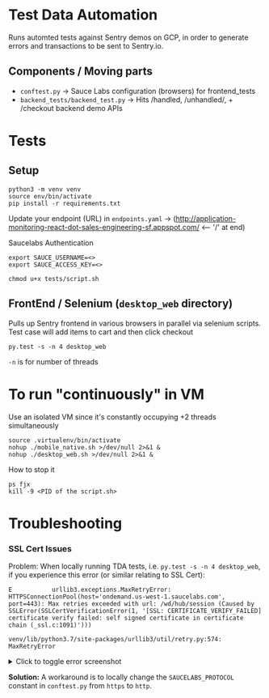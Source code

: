 # Test Data Automation
Runs automted tests against Sentry demos on GCP, in order to generate errors and transactions to be sent to Sentry.io.

## Components / Moving parts
- `conftest.py` -> Sauce Labs configuration (browsers) for frontend_tests
- `backend_tests/backend_test.py` -> Hits /handled, /unhandled/, + /checkout backend demo APIs

# Tests

## Setup
```
python3 -m venv venv
source env/bin/activate
pip install -r requirements.txt
```

Update your endpoint (URL) in `endpoints.yaml` -> (http://application-monitoring-react-dot-sales-engineering-sf.appspot.com/ <-- '/' at end)

Saucelabs Authentication
```
export SAUCE_USERNAME=<>
export SAUCE_ACCESS_KEY=<>
```

```
chmod u+x tests/script.sh
```

## FrontEnd / Selenium (`desktop_web` directory)
Pulls up Sentry frontend in various browsers in parallel via selenium scripts.
Test case will add items to cart and then click checkout

```
py.test -s -n 4 desktop_web
```

`-n` is for number of threads

# To run "continuously" in VM
Use an isolated VM since it's constantly occupying +2 threads simultaneously
```
source .virtualenv/bin/activate
nohup ./mobile_native.sh >/dev/null 2>&1 &
nohup ./desktop_web.sh >/dev/null 2>&1 &
```

How to stop it
```
ps fjx
kill -9 <PID of the script.sh>
```
# Troubleshooting

### SSL Cert Issues

Problem: When locally running TDA tests, i.e. `py.test -s -n 4 desktop_web`, if you experience this error (or similar relating to SSL Cert):

```
E           urllib3.exceptions.MaxRetryError: HTTPSConnectionPool(host='ondemand.us-west-1.saucelabs.com', port=443): Max retries exceeded with url: /wd/hub/session (Caused by SSLError(SSLCertVerificationError(1, '[SSL: CERTIFICATE_VERIFY_FAILED] certificate verify failed: self signed certificate in certificate chain (_ssl.c:1091)')))

venv/lib/python3.7/site-packages/urllib3/util/retry.py:574: MaxRetryError
```

<details>
<summary>Click to toggle error screenshot</summary>

![Screen Shot 2021-11-29 at 2 57 11 PM](https://user-images.githubusercontent.com/12092849/145083651-5479f05c-107f-4d46-a981-1c728679172f.png)

</details>

**Solution:** A workaround is to locally change the `SAUCELABS_PROTOCOL` constant in `conftest.py` from `https` to `http`.
